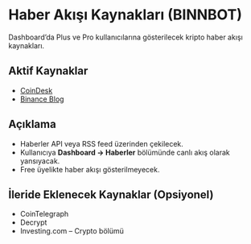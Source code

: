 # Haber Akışı Kaynakları (BINNBOT)

Dashboard’da Plus ve Pro kullanıcılarına gösterilecek kripto haber akışı kaynakları.

## Aktif Kaynaklar
- [CoinDesk](https://www.coindesk.com)  
- [Binance Blog](https://www.binance.com/en/blog)

## Açıklama
- Haberler API veya RSS feed üzerinden çekilecek.
- Kullanıcıya **Dashboard → Haberler** bölümünde canlı akış olarak yansıyacak.
- Free üyelikte haber akışı gösterilmeyecek.

## İleride Eklenecek Kaynaklar (Opsiyonel)
- CoinTelegraph
- Decrypt
- Investing.com – Crypto bölümü
